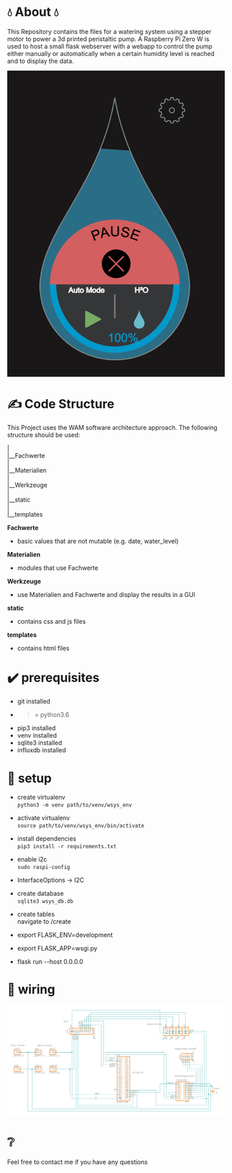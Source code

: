 💧 About 💧
===========

This Repository contains the files for a watering system using a stepper motor to power a 3d printed peristaltic pump. A Raspberry Pi Zero W is used to host a small flask webserver with a webapp to control the pump either manually or automatically when a certain humidity level is reached and to display the data. 

![widget](widget.png)


✍️ Code Structure
=========
  
  This Project uses the WAM software architecture approach. The following structure should be used:
  
  |  
  |__Fachwerte  
  |  
  |__Materialien  
  |  
  |__Werkzeuge  
  |  
  |__static  
  |  
  |__templates  
  
  **Fachwerte**  
  - basic values that are not mutable (e.g. date, water_level)  
  
  **Materialien**  
  - modules that use Fachwerte  
  
  **Werkzeuge**  
  - use Materialien and Fachwerte and display the results in a GUI  

  **static**
  - contains css and js files  

  **templates**
  - contains html files



:heavy_check_mark: prerequisites
=============
- git installed  
-  >= python3.6  
- pip3 installed  
- venv installed  
- sqlite3 installed  
- influxdb installed


:wrench: setup
=====
- create virtualenv  
`python3 -m venv path/to/venv/wsys_env`

- activate virtualenv  
`source path/to/venv/wsys_env/bin/activate`

- install dependencies  
`pip3 install -r requirements.txt`

- enable i2c  
`sudo raspi-config`
- InterfaceOptions -> I2C

- create database  
`sqlite3 wsys_db.db`

- create tables  
navigate to <ip-address>/create

- export FLASK_ENV=development  
- export FLASK_APP=wsgi.py  
- flask run --host 0.0.0.0  
  
  
 🔌 wiring
 ======
  
 ![wiring](wiring2.png)
  
  
  ❔
  ===
  
  Feel free to contact me if you have any questions
